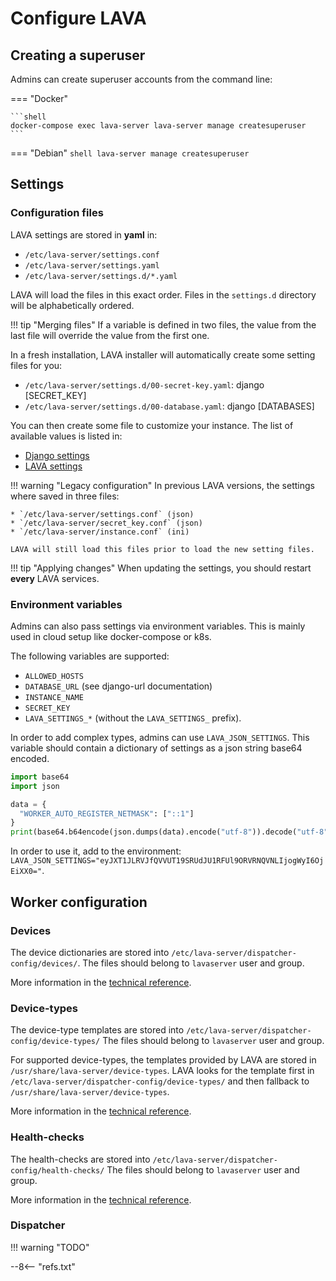 # Configure LAVA

## Creating a superuser

Admins can create superuser accounts from the command line:

=== "Docker"

    ```shell
    docker-compose exec lava-server lava-server manage createsuperuser
    ```

=== "Debian"
    ```shell
    lava-server manage createsuperuser
    ```

## Settings

### Configuration files

LAVA settings are stored in **yaml** in:

* `/etc/lava-server/settings.conf`
* `/etc/lava-server/settings.yaml`
* `/etc/lava-server/settings.d/*.yaml`

LAVA will load the files in this exact order. Files in the `settings.d`
directory will be alphabetically ordered.

!!! tip "Merging files"
    If a variable is defined in two files, the value from the last file will
    override the value from the first one.

In a fresh installation, LAVA installer will automatically create some setting files
for you:

* `/etc/lava-server/settings.d/00-secret-key.yaml`: django [SECRET_KEY]
* `/etc/lava-server/settings.d/00-database.yaml`: django [DATABASES]

You can then create some file to customize your instance.
The list of available values is listed in:

* [Django settings](https://docs.djangoproject.com/en/3.2/ref/settings/)
* [LAVA settings](https://gitlab.com/lava/lava/-/blob/master/lava_server/settings/common.py)

!!! warning "Legacy configuration"
    In previous LAVA versions, the settings where saved in three files:

    * `/etc/lava-server/settings.conf` (json)
    * `/etc/lava-server/secret_key.conf` (json)
    * `/etc/lava-server/instance.conf` (ini)

    LAVA will still load this files prior to load the new setting files.

!!! tip "Applying changes"
    When updating the settings, you should restart **every** LAVA services.


### Environment variables

Admins can also pass settings via environment variables. This is mainly used in
cloud setup like docker-compose or k8s.

The following variables are supported:

* `ALLOWED_HOSTS`
* `DATABASE_URL` (see django-url documentation)
* `INSTANCE_NAME`
* `SECRET_KEY`
* `LAVA_SETTINGS_*` (without the `LAVA_SETTINGS_` prefix).

In order to add complex types, admins can use `LAVA_JSON_SETTINGS`. This
variable should contain a dictionary of settings as a json string base64
encoded.

```python
import base64
import json

data = {
  "WORKER_AUTO_REGISTER_NETMASK": ["::1"]
}
print(base64.b64encode(json.dumps(data).encode("utf-8")).decode("utf-8"))
```

In order to use it, add to the environment: `LAVA_JSON_SETTINGS="eyJXT1JLRVJfQVVUT19SRUdJU1RFUl9ORVRNQVNLIjogWyI6OjEiXX0="`.

## Worker configuration

### Devices

The device dictionaries are stored into `/etc/lava-server/dispatcher-config/devices/`.
The files should belong to `lavaserver` user and group.

More information in the [technical reference](../../../technical-references/configuration/device-dictionary.md).

### Device-types

The device-type templates are stored into `/etc/lava-server/dispatcher-config/device-types/`
The files should belong to `lavaserver` user and group.

For supported device-types, the templates provided by LAVA are stored in
`/usr/share/lava-server/device-types`. LAVA looks for the template first in
`/etc/lava-server/dispatcher-config/device-types/` and then fallback to
`/usr/share/lava-server/device-types`.

More information in the [technical reference](../../../technical-references/configuration/device-type-template.md).

### Health-checks

The health-checks are stored into `/etc/lava-server/dispatcher-config/health-checks/`
The files should belong to `lavaserver` user and group.

More information in the [technical reference](../../../technical-references/configuration/health-check.md).

### Dispatcher

!!! warning "TODO"

--8<-- "refs.txt"
